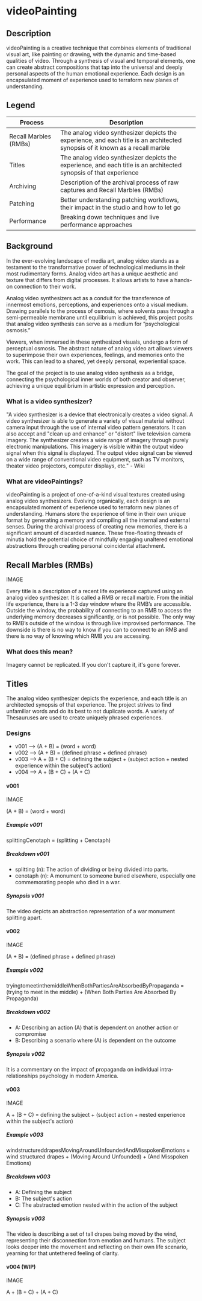 # videoPainting

## Description 
videoPainting is a creative technique that combines elements of traditional visual art, like painting or drawing, with the dynamic and time-based qualities of video. Through a synthesis of visual and temporal elements, one can create abstract compositions that tap into the universal and deeply personal aspects of the human emotional experience. Each design is an encapsulated moment of experience used to terraform new planes of understanding. 

## Legend

| Process      | Description                                                  |
| ------------ | ------------------------------------------------------------ |
| Recall Marbles (RMBs)        | The analog video synthesizer depicts the experience, and each title is an architected synopsis of it known as a recall marble            |
| Titles       | The analog video synthesizer depicts the experience, and each title is an architected synopsis of that experience |
| Archiving     | Description of the archival process of raw captures and Recall Marbles (RMBs) |
| Patching  | Better understanding patching workflows, their impact in the studio and how to let go |
| Performance | Breaking down techniques and live performance approaches |	
## Background
In the ever-evolving landscape of media art, analog video stands as a testament to the transformative power of technological mediums in their most rudimentary forms. Analog video art has a unique aesthetic and texture that differs from digital processes. It allows artists to have a hands-on connection to their work. 

Analog video synthesizers act as a conduit for the transference of innermost emotions, perceptions, and experiences onto a visual medium. Drawing parallels to the process of osmosis, where solvents pass through a semi-permeable membrane until equilibrium is achieved, this project posits that analog video synthesis can serve as a medium for “psychological osmosis.”

Viewers, when immersed in these synthesized visuals, undergo a form of perceptual osmosis. The abstract nature of analog video art allows viewers to superimpose their own experiences, feelings, and memories onto the work. This can lead to a shared, yet deeply personal, experiential space.

The goal of the project is to use analog video synthesis as a bridge, connecting the psychological inner worlds of both creator and observer, achieving a unique equilibrium in artistic expression and perception.

### What is a video synthesizer?

"A video synthesizer is a device that electronically creates a video signal. A video synthesizer is able to generate a variety of visual material without camera input through the use of internal video pattern generators. It can also accept and "clean up and enhance" or "distort" live television camera imagery. The synthesizer creates a wide range of imagery through purely electronic manipulations. This imagery is visible within the output video signal when this signal is displayed. The output video signal can be viewed on a wide range of conventional video equipment, such as TV monitors, theater video projectors, computer displays, etc." - Wiki 

### What are videoPaintings?

videoPainting is a project of one-of-a-kind visual textures created using analog video synthesizers. Evolving organically, each design is an encapsulated moment of experience used to terraform new planes of understanding. Humans store the experience of time in their own unique format by generating a memory and compiling all the internal and external senses. During the archival process of creating new memories, there is a significant amount of discarded nuance. These free-floating threads of minutia hold the potential choice of mindfully engaging unaltered emotional abstractions through creating personal coincidental attachment.

## Recall Marbles (RMBs)

IMAGE

Every title is a description of a recent life experience captured using an analog video synthesizer. It is called a RMB or recall marble. From the initial life experience, there is a 1-3 day window where the RMB’s are accessible. Outside the window, the probability of connecting to an RMB to access the underlying memory decreases significantly, or is not possible. The only way to RMB’s outside of the window is through live improvised performance. The downside is there is no way to know if you can to connect to an RMB and there is no way of knowing which RMB you are accessing.

### What does this mean?
Imagery cannot be replicated. If you don't capture it, it's gone forever.

## Titles

The analog video synthesizer depicts the experience, and each title is an architected synopsis of that experience. The project strives to find unfamiliar words and do its best to not duplicate words. A variety of Thesauruses are used to create uniquely phrased experiences. 

### Designs
- v001 --> (A + B) = (word + word)
- v002 --> (A + B) = (defined phrase + defined phrase)
- v003 --> A + (B + C) = defining the subject + (subject action + nested experience within the subject's action) 
- v004 --> A + (B + C) + (A + C)

#### v001
IMAGE

(A + B) = (word + word)

##### Example v001
splittingCenotaph =  (splitting + Cenotaph)

##### Breakdown v001
- splitting (n): The action of dividing or being divided into parts.
- cenotaph (n): A monument to someone buried elsewhere, especially one commemorating people who died in a war.

##### Synopsis v001
The video depicts an abstraction representation of a war monument splitting apart.


#### v002
IMAGE

(A + B) = (defined phrase + defined phrase)

##### Example v002
tryingtomeetinthemiddleWhenBothPartiesAreAbsorbedByPropaganda = (trying to meet in the middle) + (When Both Parties Are Absorbed By Propaganda)

##### Breakdown v002
- A: Describing an action (A) that is dependent on another action or compromise
- B: Describing a scenario where (A) is dependent on the outcome 

##### Synopsis v002
It is a commentary on the impact of propaganda on individual intra-relationships psychology in modern America.


#### v003

IMAGE

A + (B + C) = defining the subject + (subject action + nested experience within the subject's action) 

##### Example v003 
windstructureddrapesMovingAroundUnfoundedAndMisspokenEmotions = wind structured drapes + (Moving Around Unfounded) + (And Misspoken Emotions)

##### Breakdown v003
- A: Defining the subject
- B: The subject's action 
- C: The abstracted emotion nested within the action of the subject

##### Synopsis v003
The video is describing a set of tall drapes being moved by the wind, representing their disconnection from emotion and humans. The subject looks deeper into the movement and reflecting on their own life scenario, yearning for that untethered feeling of clarity.

#### v004 (WIP)

IMAGE

A + (B + C) + (A + C)




